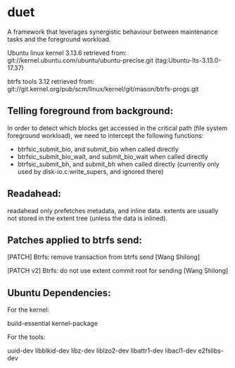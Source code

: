 duet
====

A framework that leverages synergistic behaviour between maintenance tasks and
the foreground workload.

Ubuntu linux kernel 3.13.6 retrieved from:
git://kernel.ubuntu.com/ubuntu/ubuntu-precise.git (tag:Ubuntu-lts-3.13.0-17.37)

btrfs tools 3.12 retrieved from:
git://git.kernel.org/pub/scm/linux/kernel/git/mason/btrfs-progs.git

Telling foreground from background:
-----------------------------------

In order to detect which blocks get accessed in the critical path (file system
foreground workload), we need to intercept the following functions:
- btrfsic_submit_bio, and submit_bio when called directly
- btrfsic_submit_bio_wait, and submit_bio_wait when called directly
- btrfsic_submit_bh, and submit_bh when called directly
  (currently only used by disk-io.c:write_supers, and ignored there)

Readahead:
----------

readahead only prefetches metadata, and inline data. extents are usually not
stored in the extent tree (unless the data is inlined).

Patches applied to btrfs send:
------------------------------

[PATCH] Btrfs: remove transaction from btrfs send [Wang Shilong]

[PATCH v2] Btrfs: do not use extent commit root for sending [Wang Shilong]

Ubuntu Dependencies:
-------------

For the kernel:

build-essential
kernel-package

For the tools:

uuid-dev
libblkid-dev
libz-dev
liblzo2-dev
libattr1-dev
libacl1-dev
e2fslibs-dev

